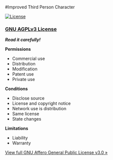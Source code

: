 #Improved Third Person Character

[![License](https://img.shields.io/badge/License-GNU%20AGPLv3-green.svg)](https://opensource.org/licenses/Apache-2.0)

### [GNU AGPLv3 License](https://choosealicense.com/licenses/agpl-3.0/)
***Read it carefully!***

**Permissions**
-   Commercial use
-   Distribution
-   Modification
-   Patent use
-   Private use

**Conditions**
-   Disclose source
-   License and copyright notice
-   Network use is distribution
-   Same license
-   State changes

**Limitations**
-   Liability
-   Warranty

[View full GNU Affero General Public License v3.0 »](https://choosealicense.com/licenses/agpl-3.0/)
